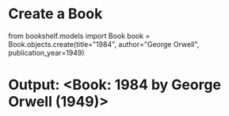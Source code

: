 # Create a Book

from bookshelf.models import Book
book = Book.objects.create(title="1984", author="George Orwell", publication_year=1949)

# Output: <Book: 1984 by George Orwell (1949)>
